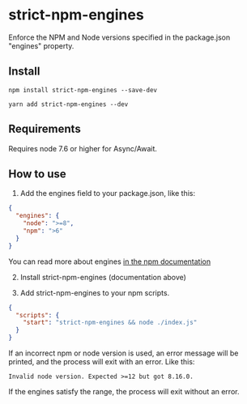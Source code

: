# strict-npm-engines
Enforce the NPM and Node versions specified in the package.json "engines" property.

## Install

```
npm install strict-npm-engines --save-dev
```

```
yarn add strict-npm-engines --dev
```

## Requirements

Requires node 7.6 or higher for Async/Await.

## How to use

1. Add the engines field to your package.json, like this:

```json
{
  "engines": {
    "node": ">=8",
    "npm": ">6"
  }
}
```

You can read more about engines [in the npm documentation](https://docs.npmjs.com/files/package.json#engines)

2. Install strict-npm-engines (documentation above)

3. Add strict-npm-engines to your npm scripts.

```json
{
  "scripts": {
    "start": "strict-npm-engines && node ./index.js"
  }
}
```

If an incorrect npm or node version is used, an error message will be printed, and the process will exit with an error. Like this:

```
Invalid node version. Expected >=12 but got 8.16.0.
```

If the engines satisfy the range, the process will exit without an error.

